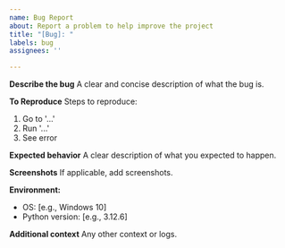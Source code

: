 ```yaml
---
name: Bug Report
about: Report a problem to help improve the project
title: "[Bug]: "
labels: bug
assignees: ''

---
```


**Describe the bug**
A clear and concise description of what the bug is.

**To Reproduce**
Steps to reproduce:
1. Go to '...'
2. Run '...'
3. See error

**Expected behavior**
A clear description of what you expected to happen.

**Screenshots**
If applicable, add screenshots.

**Environment:**
- OS: [e.g., Windows 10]
- Python version: [e.g., 3.12.6]

**Additional context**
Any other context or logs.
